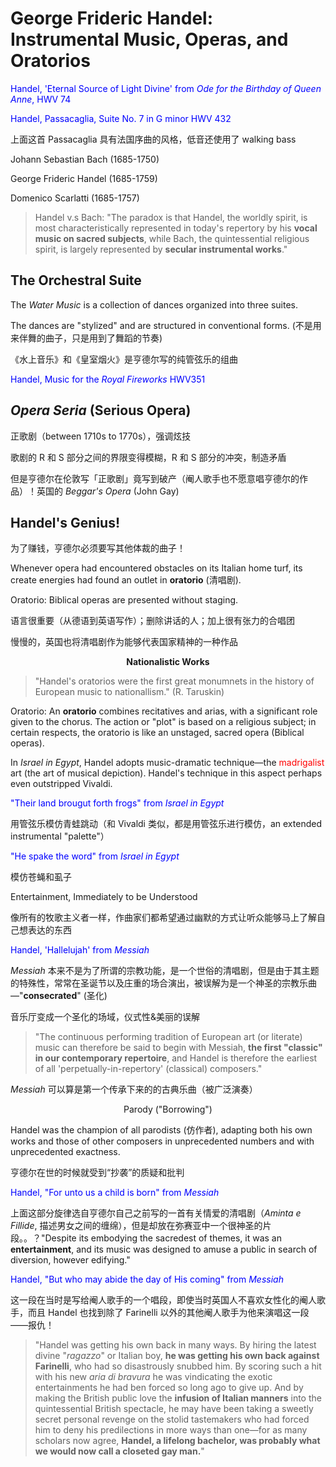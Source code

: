 # George Frideric Handel: Instrumental Music, Operas, and Oratorios

<font color=blue>Handel, 'Eternal Source of Light Divine' from *Ode for the Birthday of Queen Anne*, HWV 74</font>

<font color=blue>Handel, Passacaglia, Suite No. 7 in G minor HWV 432</font>

上面这首 Passacaglia 具有法国序曲的风格，低音还使用了 walking bass

Johann Sebastian Bach (1685-1750)

George Frideric Handel (1685-1759)

Domenico Scarlatti (1685-1757)

> Handel v.s Bach: "The paradox is that Handel, the worldly spirit, is most characteristically represented in today's repertory by his **vocal music on sacred subjects**, while Bach, the quintessential religious spirit, is largely represented by **secular instrumental works**."

## The Orchestral Suite

The *Water Music* is a collection of dances organized into three suites.

The dances are "stylized" and are structured in conventional forms. (不是用来伴舞的曲子，只是用到了舞蹈的节奏)

《水上音乐》和《皇室烟火》是亨德尔写的纯管弦乐的组曲

<font color=blue>Handel, Music for the *Royal Fireworks* HWV351</font>

## *Opera Seria* (Serious Opera)

正歌剧（between 1710s to 1770s），强调炫技

歌剧的 R 和 S 部分之间的界限变得模糊，R 和 S 部分的冲突，制造矛盾

但是亨德尔在伦敦写「正歌剧」竟写到破产（阉人歌手也不愿意唱亨德尔的作品）！英国的 *Beggar's Opera* (John Gay)

## Handel's Genius!

为了赚钱，亨德尔必须要写其他体裁的曲子！

Whenever opera had encountered obstacles on its Italian home turf, its create energies had found an outlet in **oratorio** (清唱剧).

Oratorio: Biblical operas are presented without staging.

语言很重要（从德语到英语写作）；删除讲话的人；加上很有张力的合唱团

慢慢的，英国也将清唱剧作为能够代表国家精神的一种作品

<center><b>Nationalistic Works</b></center>

> "Handel's oratorios were the first great monumnets in the history of European music to nationallism." (R. Taruskin)

Oratorio: An **oratorio** combines recitatives and arias, with a significant role given to the chorus. The action or "plot" is based on a religious subject; in certain respects, the oratorio is like an unstaged, sacred opera (Biblical operas).

In *Israel in Egypt*, Handel adopts music-dramatic technique—the <font color=red>madrigalist</font> art (the art of musical depiction). Handel's technique in this aspect perhaps even outstripped Vivaldi.

<font color=blue>"Their land brougut forth frogs" from *Israel in Egypt*</font>

用管弦乐模仿青蛙跳动（和 Vivaldi 类似，都是用管弦乐进行模仿，an extended instrumental "palette"）

<font color=blue>"He spake the word" from *Israel in Egypt*</font>

模仿苍蝇和虱子

Entertainment, Immediately to be Understood

像所有的牧歌主义者一样，作曲家们都希望通过幽默的方式让听众能够马上了解自己想表达的东西

<font color=blue>Handel, 'Hallelujah' from *Messiah*</font>

*Messiah* 本来不是为了所谓的宗教功能，是一个世俗的清唱剧，但是由于其主题的特殊性，常常在圣诞节以及庄重的场合演出，被误解为是一个神圣的宗教乐曲—"**consecrated**" (圣化)

音乐厅变成一个圣化的场域，仪式性&美丽的误解

> "The continuous performing tradition of European art (or literate) music can therefore be said to begin with Messiah, **the first "classic" in our contemporary repertoire**, and Handel is therefore the earliest of all 'perpetually-in-repertory' (classical) composers."

*Messiah* 可以算是第一个传承下来的的古典乐曲（被广泛演奏）

<center>Parody ("Borrowing")</center>

Handel was the champion of all parodists (仿作者), adapting both his own works and those of other composers in unprecedented numbers and with unprecedented exactness.

亨德尔在世的时候就受到“抄袭”的质疑和批判

<font color=blue>Handel, "For unto us a child is born" from *Messiah*</font>

上面这部分旋律选自亨德尔自己之前写的一首有关情爱的清唱剧（*Aminta e Fillide*, 描述男女之间的缠绵），但是却放在弥赛亚中一个很神圣的片段。。？"Despite its embodying the sacredest of themes, it was an **entertainment**, and its music was designed to amuse a public in search of diversion, however edifying."

<font color=blue>Handel, "But who may abide the day of His coming" from *Messiah*</font>

这一段在当时是写给阉人歌手的一个唱段，即使当时英国人不喜欢女性化的阉人歌手，而且 Handel 也找到除了 Farinelli 以外的其他阉人歌手为他来演唱这一段——报仇！

> "Handel was getting his own back in many ways. By hiring the latest divine "*ragazzo*" or Italian boy, **he was getting his own back against Farinelli**, who had so disastrously snubbed him. By scoring such a hit with his new *aria di bravura* he was vindicating the exotic entertainments he had ben forced so long ago to give up. And by making the British public love the **infusion of Italian manners** into the quintessential British spectacle, he may have been taking a sweetly secret personal revenge on the stolid tastemakers who had forced him to deny his predilections in more ways than one—for as many scholars now agree, **Handel, a lifelong bachelor, was probably what we would now call a closeted gay man.**"